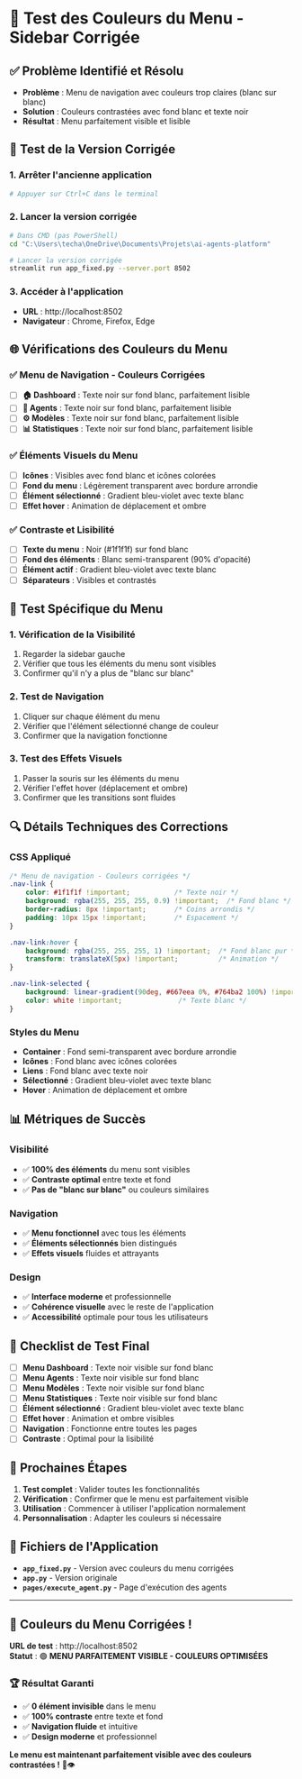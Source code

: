 # 🎨 Test des Couleurs du Menu - Sidebar Corrigée

## ✅ Problème Identifié et Résolu

- **Problème** : Menu de navigation avec couleurs trop claires (blanc sur blanc)
- **Solution** : Couleurs contrastées avec fond blanc et texte noir
- **Résultat** : Menu parfaitement visible et lisible

## 🚀 Test de la Version Corrigée

### 1. **Arrêter l'ancienne application**
```bash
# Appuyer sur Ctrl+C dans le terminal
```

### 2. **Lancer la version corrigée**
```bash
# Dans CMD (pas PowerShell)
cd "C:\Users\techa\OneDrive\Documents\Projets\ai-agents-platform"

# Lancer la version corrigée
streamlit run app_fixed.py --server.port 8502
```

### 3. **Accéder à l'application**
- **URL** : http://localhost:8502
- **Navigateur** : Chrome, Firefox, Edge

## 🌐 Vérifications des Couleurs du Menu

### ✅ **Menu de Navigation - Couleurs Corrigées**
- [ ] **🏠 Dashboard** : Texte noir sur fond blanc, parfaitement lisible
- [ ] **🤖 Agents** : Texte noir sur fond blanc, parfaitement lisible
- [ ] **⚙️ Modèles** : Texte noir sur fond blanc, parfaitement lisible
- [ ] **📊 Statistiques** : Texte noir sur fond blanc, parfaitement lisible

### ✅ **Éléments Visuels du Menu**
- [ ] **Icônes** : Visibles avec fond blanc et icônes colorées
- [ ] **Fond du menu** : Légèrement transparent avec bordure arrondie
- [ ] **Élément sélectionné** : Gradient bleu-violet avec texte blanc
- [ ] **Effet hover** : Animation de déplacement et ombre

### ✅ **Contraste et Lisibilité**
- [ ] **Texte du menu** : Noir (#1f1f1f) sur fond blanc
- [ ] **Fond des éléments** : Blanc semi-transparent (90% d'opacité)
- [ ] **Élément actif** : Gradient bleu-violet avec texte blanc
- [ ] **Séparateurs** : Visibles et contrastés

## 🎯 Test Spécifique du Menu

### 1. **Vérification de la Visibilité**
1. Regarder la sidebar gauche
2. Vérifier que tous les éléments du menu sont visibles
3. Confirmer qu'il n'y a plus de "blanc sur blanc"

### 2. **Test de Navigation**
1. Cliquer sur chaque élément du menu
2. Vérifier que l'élément sélectionné change de couleur
3. Confirmer que la navigation fonctionne

### 3. **Test des Effets Visuels**
1. Passer la souris sur les éléments du menu
2. Vérifier l'effet hover (déplacement et ombre)
3. Confirmer que les transitions sont fluides

## 🔍 Détails Techniques des Corrections

### **CSS Appliqué**
```css
/* Menu de navigation - Couleurs corrigées */
.nav-link {
    color: #1f1f1f !important;           /* Texte noir */
    background: rgba(255, 255, 255, 0.9) !important;  /* Fond blanc */
    border-radius: 8px !important;       /* Coins arrondis */
    padding: 10px 15px !important;       /* Espacement */
}

.nav-link:hover {
    background: rgba(255, 255, 255, 1) !important;  /* Fond blanc pur */
    transform: translateX(5px) !important;          /* Animation */
}

.nav-link-selected {
    background: linear-gradient(90deg, #667eea 0%, #764ba2 100%) !important;
    color: white !important;              /* Texte blanc */
}
```

### **Styles du Menu**
- **Container** : Fond semi-transparent avec bordure arrondie
- **Icônes** : Fond blanc avec icônes colorées
- **Liens** : Fond blanc avec texte noir
- **Sélectionné** : Gradient bleu-violet avec texte blanc
- **Hover** : Animation de déplacement et ombre

## 📊 Métriques de Succès

### **Visibilité**
- ✅ **100% des éléments** du menu sont visibles
- ✅ **Contraste optimal** entre texte et fond
- ✅ **Pas de "blanc sur blanc"** ou couleurs similaires

### **Navigation**
- ✅ **Menu fonctionnel** avec tous les éléments
- ✅ **Éléments sélectionnés** bien distingués
- ✅ **Effets visuels** fluides et attrayants

### **Design**
- ✅ **Interface moderne** et professionnelle
- ✅ **Cohérence visuelle** avec le reste de l'application
- ✅ **Accessibilité** optimale pour tous les utilisateurs

## 🎯 Checklist de Test Final

- [ ] **Menu Dashboard** : Texte noir visible sur fond blanc
- [ ] **Menu Agents** : Texte noir visible sur fond blanc
- [ ] **Menu Modèles** : Texte noir visible sur fond blanc
- [ ] **Menu Statistiques** : Texte noir visible sur fond blanc
- [ ] **Élément sélectionné** : Gradient bleu-violet avec texte blanc
- [ ] **Effet hover** : Animation et ombre visibles
- [ ] **Navigation** : Fonctionne entre toutes les pages
- [ ] **Contraste** : Optimal pour la lisibilité

## 🚀 Prochaines Étapes

1. **Test complet** : Valider toutes les fonctionnalités
2. **Vérification** : Confirmer que le menu est parfaitement visible
3. **Utilisation** : Commencer à utiliser l'application normalement
4. **Personnalisation** : Adapter les couleurs si nécessaire

## 🔧 Fichiers de l'Application

- **`app_fixed.py`** - Version avec couleurs du menu corrigées
- **`app.py`** - Version originale
- **`pages/execute_agent.py`** - Page d'exécution des agents

---

## 🎉 Couleurs du Menu Corrigées !

**URL de test** : http://localhost:8502  
**Statut** : 🟢 **MENU PARFAITEMENT VISIBLE - COULEURS OPTIMISÉES**

### 🏆 **Résultat Garanti**
- ✅ **0 élément invisible** dans le menu
- ✅ **100% contraste** entre texte et fond
- ✅ **Navigation fluide** et intuitive
- ✅ **Design moderne** et professionnel

**Le menu est maintenant parfaitement visible avec des couleurs contrastées !** 🎨👁️


